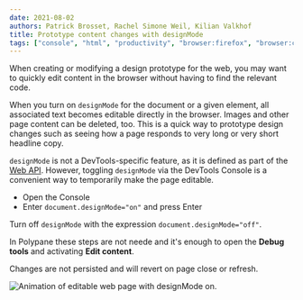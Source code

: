 ```yaml
---
date: 2021-08-02
authors: Patrick Brosset, Rachel Simone Weil, Kilian Valkhof
title: Prototype content changes with designMode
tags: ["console", "html", "productivity", "browser:firefox", "browser:chrome", "browser:edge", "browser:safari", "browser:polypane"]
---
```


When creating or modifying a design prototype for the web, you may want to quickly edit content in the browser without having to find the relevant code.

When you turn on `designMode` for the document or a given element, all associated text becomes editable directly in the browser. Images and other page content can be deleted, too. This is a quick way to prototype design changes such as seeing how a page responds to very long or very short headline copy.

`designMode` is not a DevTools-specific feature, as it is defined as part of the [Web API](https://developer.mozilla.org/en-US/docs/Web/API/Document/designMode). However, toggling `designMode` via the DevTools Console is a convenient way to temporarily make the page editable.

* Open the Console
* Enter `document.designMode="on"` and press Enter

Turn off `designMode` with the expression `document.designMode="off"`.

In Polypane these steps are not neede and it's enough to open the **Debug tools** and activating **Edit content**.

Changes are not persisted and will revert on page close or refresh.


![Animation of editable web page with designMode on.](../../assets/img/prototype-content-changes-with-designmode.gif)
